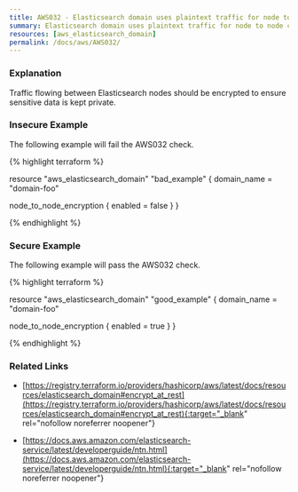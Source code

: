 ```yaml
---
title: AWS032 - Elasticsearch domain uses plaintext traffic for node to node communication.
summary: Elasticsearch domain uses plaintext traffic for node to node communication. 
resources: [aws_elasticsearch_domain] 
permalink: /docs/aws/AWS032/
---
```

### Explanation


Traffic flowing between Elasticsearch nodes should be encrypted to ensure sensitive data is kept private.



### Insecure Example

The following example will fail the AWS032 check.

{% highlight terraform %}

resource "aws_elasticsearch_domain" "bad_example" {
  domain_name = "domain-foo"

  node_to_node_encryption {
    enabled = false
  }
}

{% endhighlight %}



### Secure Example

The following example will pass the AWS032 check.

{% highlight terraform %}

resource "aws_elasticsearch_domain" "good_example" {
  domain_name = "domain-foo"

  node_to_node_encryption {
    enabled = true
  }
}

{% endhighlight %}



### Related Links


- [https://registry.terraform.io/providers/hashicorp/aws/latest/docs/resources/elasticsearch_domain#encrypt_at_rest](https://registry.terraform.io/providers/hashicorp/aws/latest/docs/resources/elasticsearch_domain#encrypt_at_rest){:target="_blank" rel="nofollow noreferrer noopener"}

- [https://docs.aws.amazon.com/elasticsearch-service/latest/developerguide/ntn.html](https://docs.aws.amazon.com/elasticsearch-service/latest/developerguide/ntn.html){:target="_blank" rel="nofollow noreferrer noopener"}


